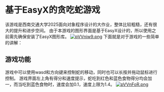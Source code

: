 # 基于EasyX的贪吃蛇游戏
该游戏是西南交通大学2025面向对象程序设计的大作业，整体比较粗糙，还有很大的提升和进步空间。
由于本游戏的图形界面是基于EasyX设计的，所以使用之前需先确保安装了EasyX图形库。
[![pVVniw9.png](https://s21.ax1x.com/2025/06/19/pVVniw9.png)](https://imgse.com/i/pVVniw9)
下面就是对于游戏的一些简单的讲解：
## 游戏功能
游戏中可以使用wasd和方向键来控制蛇的移动，同时也可以长按并拖动鼠标进行控制。
游戏界面左上角有得分和速度提示，蛇吃到红色和蓝色食物得分均会加一，而当吃到蓝色食物时，速度会加0.1，速度上限为1.4。
[![pVVnFoR.png](https://s21.ax1x.com/2025/06/19/pVVnFoR.png)](https://imgse.com/i/pVVnFoR)